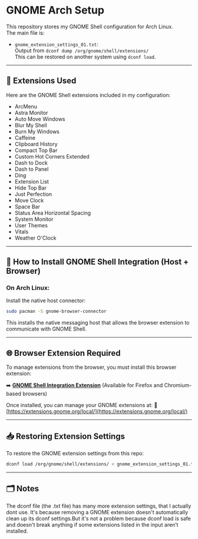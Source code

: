 # GNOME Arch Setup

This repository stores my GNOME Shell configuration for Arch Linux.  
The main file is:

- `gnome_extension_settings_01.txt`:  
  Output from `dconf dump /org/gnome/shell/extensions/`  
  This can be restored on another system using `dconf load`.

---

## 🧩 Extensions Used

Here are the GNOME Shell extensions included in my configuration:

- ArcMenu
- Astra Monitor
- Auto Move Windows
- Blur My Shell
- Burn My Windows
- Caffeine
- Clipboard History
- Compact Top Bar
- Custom Hot Corners Extended
- Dash to Dock
- Dash to Panel
- Ding
- Extension List
- Hide Top Bar
- Just Perfection
- Move Clock
- Space Bar
- Status Area Horizontal Spacing
- System Monitor
- User Themes
- Vitals
- Weather O'Clock

---

## 🔧 How to Install GNOME Shell Integration (Host + Browser)

### On Arch Linux:

Install the native host connector:

```bash
sudo pacman -S gnome-browser-connector
```

This installs the native messaging host that allows the browser extension to communicate with GNOME Shell.

---

## 🌐 Browser Extension Required

To manage extensions from the browser, you must install this browser extension:

➡️ **[GNOME Shell Integration Extension](https://extensions.gnome.org/)**
(Available for Firefox and Chromium-based browsers)

Once installed, you can manage your GNOME extensions at:
🔗 [https://extensions.gnome.org/local/](https://extensions.gnome.org/local/)

---

## 📥 Restoring Extension Settings

To restore the GNOME extension settings from this repo:

```bash
dconf load /org/gnome/shell/extensions/ < gnome_extension_settings_01.txt
```

---

## 🗂️ Notes

The dconf file (the .txt file) has many more extension settings, that I actually dont use. It's because removing a GNOME extension doesn't automatically clean up its dconf settings.But it's not a problem because dconf load is safe and doesn't break anything if some extensions listed in the input aren’t installed.

